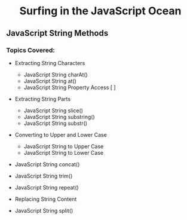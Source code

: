 <h1 align= "center">Surfing in the JavaScript Ocean</h1>

## JavaScript String Methods

### Topics Covered:

- Extracting String Characters

  - JavaScript String charAt()
  - JavaScript String at()
  - JavaScript String Property Access [ ]

- Extracting String Parts

  - JavaScript String slice()
  - JavaScript String substring()
  - JavaScript String substr()

- Converting to Upper and Lower Case

  - JavaScript String to Upper Case
  - JavaScript String to Lower Case

- JavaScript String concat()
- JavaScript String trim()
- JavaScript String repeat()
- Replacing String Content
- JavaScript String split()
